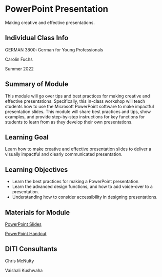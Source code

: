<h1>PowerPoint Presentation</h1>

Making creative and effective presentations.

<h2>Individual Class Info</h2>

GERMAN 3800: German for Young Professionals

Carolin Fuchs

Summer 2022

<h2>Summary of Module</h2>

This module will go over tips and best practices for making creative and effective presentations. Specifically, this in-class workshop will teach students how to use the Microsoft PowerPoint software to make impactful presentation slides. This module will share best practices and tips, show examples, and provide step-by-step instructions for key functions for students to learn from as they develop their own presentations.

<h2>Learning Goal</h2>

Learn how to make creative and effective presentation slides to deliver a visually impactful and clearly communicated presentation.

<h2>Learning Objectives</h2>

* Learn the best practices for making a PowerPoint presentation.
* Learn the advanced design functions, and how to add voice-over to a presentation.
* Understanding how to consider accessibility in designing presentations.

<h2>Materials for Module</h2>

[PowerPoint Slides](https://github.com/NULabNortheastern/digitalassignmentshowcase/blob/master/digital-communication_presentation/su22-fuchs-grmn3800-powerpoint/Powerpoint-Slides.pdf)

[PowerPoint Handout](https://github.com/NULabNortheastern/digitalassignmentshowcase/blob/master/digital-communication_presentation/su22-fuchs-grmn3800-powerpoint/Powerpoint-Handout.pdf)

<h2>DITI Consultants</h2>

Chris McNulty

Vaishali Kushwaha
